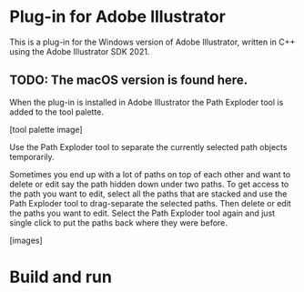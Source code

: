 ﻿# Plug-in for Adobe Illustrator
This is a plug-in for the Windows version of Adobe Illustrator, written in C++ using the Adobe Illustrator SDK 2021. 

## TODO: The macOS version is found here. 

When the plug-in is installed in Adobe Illustrator the Path Exploder tool is added to the tool palette. 

[tool palette image]

Use the Path Exploder tool to separate the currently selected path objects temporarily. 

Sometimes you end up with a lot of paths on top of each other and want to delete or edit say the path hidden down under two paths. To get access to the path you want to edit, select all the paths that are stacked and use the Path Exploder tool to drag-separate the selected paths. Then delete or edit the paths you want to edit. Select the Path Exploder tool again and just single click to put the paths back where they were before.

[images]

# Build and run

